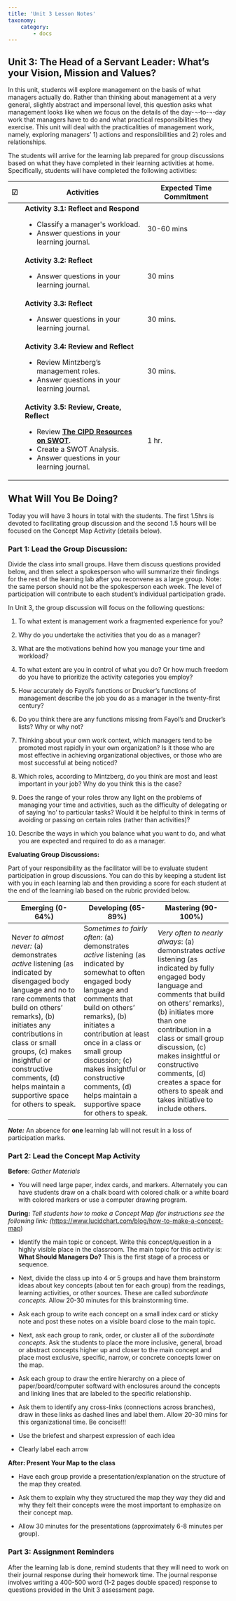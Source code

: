 ```yaml
---
title: 'Unit 3 Lesson Notes'
taxonomy:
    category:
        - docs
---
```


## Unit 3: The Head of a Servant Leader: What’s your Vision, Mission and Values?

In this unit, students will explore management on the basis of what managers actually do. Rather than thinking about management at a very general, slightly abstract and impersonal level, this question asks what management looks like when we focus on the details of the day-¬‐to-¬‐day work that managers have to do and what practical responsibilities they exercise. This unit will deal with the practicalities of management work, namely, exploring managers’ 1) actions and responsibilities and 2) roles and relationships.

The students will arrive for the learning lab prepared for group discussions based on what they have completed in their learning activities at home.  Specifically, students will have completed the following activities:

| **☑** | **Activities**                            | **Expected Time Commitment** |
|---|-------------------------------------------|------------------------------|
|   | **Activity 3.1: Reflect and Respond** <ul><li> Classify a manager's workload. <li>Answer questions in your learning journal. | 30-60 mins                   |
|   | **Activity 3.2: Reflect** <ul><li> Answer questions in your learning journal.             | 30 mins                      |
|   | **Activity 3.3: Reflect** <ul><li>Answer questions in your learning journal.    | 30 mins.                     |
|   | **Activity 3.4: Review and Reflect** <ul><li> Review Mintzberg’s management roles. <li> Answer questions in your learning journal.   | 30 mins.     |
|   | **Activity 3.5: Review, Create, Reflect** <ul><li> Review [**The CIPD Resources on SWOT**](https://www.cipd.co.uk/knowledge/strategy/organisational-development/swot-analysis-factsheet). <li>Create a SWOT Analysis. <li>Answer questions in your learning journal.| 1 hr.    |

## What Will You Be Doing?

Today you will have 3 hours in total with the students. The first 1.5hrs is devoted to facilitating group discussion and the second 1.5 hours will be focused on the Concept Map Activity (details below).

### Part 1: Lead the Group Discussion:

Divide the class into small groups. Have them discuss questions provided below, and then select a spokesperson who will summarize their findings for the rest of the learning lab after you reconvene as a large group. Note: the same person should not be the spokesperson each week. The level of participation will contribute to each student’s individual participation grade. 

In Unit 3, the group discussion will focus on the following questions:

  1.  To what extent is management work a fragmented experience for you?

  2.  Why do you undertake the activities that you do as a manager?

  3.  What are the motivations behind how you manage your time and workload?

  4.  To what extent are you in control of what you do? Or how much freedom do you have to prioritize the activity categories you employ?

  5.  How accurately do Fayol’s functions or Drucker’s functions of management describe the job you do as a manager in the twenty-first century?

  6.  Do you think there are any functions missing from Fayol’s and Drucker’s lists? Why or why not?

  7.  Thinking about your own work context, which managers tend to be promoted most rapidly in your own organization? Is it those who are most effective in achieving organizational objectives, or those who are most successful at being noticed?

  8.  Which roles, according to Mintzberg, do you think are most and least important in your job? Why do you think this is the case?

  9.  Does the range of your roles throw any light on the problems of managing your time and activities, such as the difficulty of delegating or of saying ‘no’ to particular tasks? Would it be helpful to think in terms of avoiding or passing on certain roles (rather than activities)?

  10. Describe the ways in which you balance what you want to do, and what you are expected and required to do as a manager.

**Evaluating Group Discussions:**


Part of your responsibility as the facilitator will be to evaluate student participation in group discussions. You can do this by keeping a student list with you in each learning lab and then providing a score for each student at the end of the learning lab based on the rubric provided below.

| **Emerging (0-64%)**                                                                                                                                                                                                                                                                                                               | **Developing (65-89%)**                                                                                                                                                                                                                                                                                                                                           | **Mastering (90-100%)**                                                                                                                                                                                                                                                                                                                                                    |
|------------------------------------------------------------------------------------------------------------------------------------------------------------------------------------------------------------------------------------------------------------------------------------------------------------------------------------|-------------------------------------------------------------------------------------------------------------------------------------------------------------------------------------------------------------------------------------------------------------------------------------------------------------------------------------------------------------------|----------------------------------------------------------------------------------------------------------------------------------------------------------------------------------------------------------------------------------------------------------------------------------------------------------------------------------------------------------------------------|
| N*ever to almost never:* (a) demonstrates *active* listening (as indicated by disengaged body language and no to rare comments that build on others’ remarks), (b) initiates any contributions in class or small groups, (c) makes insightful or constructive comments, (d) helps maintain a supportive space for others to speak. | S*ometimes to fairly often:* (a) demonstrates *active* listening (as indicated by somewhat to often engaged body language and comments that build on others’ remarks), (b) initiates a contribution at least once in a class or small group discussion; (c) makes insightful or constructive comments, (d) helps maintain a supportive space for others to speak. | *Very often to nearly always*: (a) demonstrates *active* listening (as indicated by fully engaged body language and comments that build on others’ remarks), (b) initiates more than one contribution in a class or small group discussion, (c) makes insightful or constructive comments, (d) creates a space for others to speak and takes initiative to include others. |

***Note:*** An absence for **one** learning lab will not result in a loss of participation marks.

### Part 2: Lead the Concept Map Activity

**Before**: *Gather Materials*

-   You will need large paper, index cards, and markers. Alternately you can have students draw on a chalk board with colored chalk or a white board with colored markers or use a computer drawing program.

**During:** *Tell students how to make a Concept Map (for instructions see the following link: (*<https://www.lucidchart.com/blog/how-to-make-a-concept-map>)

-   Identify the main topic or concept. Write this concept/question in a highly visible place in the classroom. The main topic for this activity is: **What Should Managers Do?** This is the first stage of a process or sequence.

-   Next, divide the class up into 4 or 5 groups and have them brainstorm ideas about key concepts (about ten for each group) from the readings, learning activities, or other sources. These are called *subordinate concepts.* Allow 20-30 minutes for this brainstorming time.

-   Ask each group to write each concept on a small index card or sticky note and post these notes on a visible board close to the main topic.

-   Next, ask each group to rank, order, or cluster all of the *subordinate concepts*. Ask the students to place the more inclusive, general, broad or abstract concepts higher up and closer to the main concept and place most exclusive, specific, narrow, or concrete concepts lower on the map.

-   Ask each group to draw the entire hierarchy on a piece of paper/board/computer softward with enclosures around the concepts and linking lines that are labeled to the specific relationship.

-   Ask them to identify any cross-links (connections across branches), draw in these links as dashed lines and label them. Allow 20-30 mins for this organizational time. Be concise!!!

-   Use the briefest and sharpest expression of each idea

-   Clearly label each arrow

**After: Present Your Map to the class**

-   Have each group provide a presentation/explanation on the structure of the map they created.   

-   Ask them to explain why they structured the map they way they did and why they felt their concepts were the most important to emphasize on their concept map.

-   Allow 30 minutes for the presentations (approximately 6-8 minutes per group).

### Part 3: Assignment Reminders

After the learning lab is done, remind students that they will need to work on their journal response during their homework time. The journal response involves writing a 400-500 word (1-2 pages double spaced) response to questions provided in the Unit 3 assessment page.
